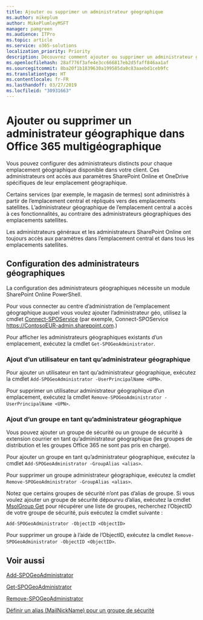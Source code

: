 ```yaml
---
title: Ajouter ou supprimer un administrateur géographique
ms.author: mikeplum
author: MikePlumleyMSFT
manager: pamgreen
ms.audience: ITPro
ms.topic: article
ms.service: o365-solutions
localization_priority: Priority
description: Découvrez comment ajouter ou supprimer un administrateur géographique dans Office 365 multigéographique.
ms.openlocfilehash: 28af776f3afe4e3cc666817eb2d5faff846aa1af
ms.sourcegitcommit: 8ba20f1b1839630a199585da0c83aaebd1ceb9fc
ms.translationtype: HT
ms.contentlocale: fr-FR
ms.lasthandoff: 03/27/2019
ms.locfileid: "30931663"
---
```

# <a name="add-or-remove-a-geo-administrator-in-office-365-multi-geo"></a>Ajouter ou supprimer un administrateur géographique dans Office 365 multigéographique

Vous pouvez configurer des administrateurs distincts pour chaque emplacement géographique disponible dans votre client. Ces administrateurs ont accès aux paramètres SharePoint Online et OneDrive spécifiques de leur emplacement géographique.

Certains services (par exemple, le magasin de termes) sont administrés à partir de l’emplacement central et répliqués vers des emplacements satellites. L’administrateur géographique de l’emplacement central a accès à ces fonctionnalités, au contraire des administrateurs géographiques des emplacements satellites.

Les administrateurs généraux et les administrateurs SharePoint Online ont toujours accès aux paramètres dans l’emplacement central et dans tous les emplacements satellites.

## <a name="configuring-geo-administrators"></a>Configuration des administrateurs géographiques

La configuration des administrateurs géographiques nécessite un module SharePoint Online PowerShell.

Pour vous connecter au centre d’administration de l’emplacement géographique auquel vous voulez ajouter l’administrateur géo, utilisez la cmdlet [Connect-SPOService](https://docs.microsoft.com/powershell/module/sharepoint-online/Connect-SPOService) (par exemple, Connect-SPOService https://ContosoEUR-admin.sharepoint.com.)

Pour afficher les administrateurs géographiques existants d’un emplacement, exécutez la cmdlet `Get-SPOGeoAdministrator`.

### <a name="adding-a-user-as-a-geo-admin"></a>Ajout d’un utilisateur en tant qu’administrateur géographique

Pour ajouter un utilisateur en tant qu’administrateur géographique, exécutez la cmdlet `Add-SPOGeoAdministrator -UserPrincipalName <UPN>`.

Pour supprimer un utilisateur administrateur géographique d’un emplacement, exécutez la cmdlet `Remove-SPOGeoAdministrator -UserPrincipalName <UPN>`.

### <a name="adding-a-group-as-a-geo-admin"></a>Ajout d’un groupe en tant qu’administrateur géographique

Vous pouvez ajouter un groupe de sécurité ou un groupe de sécurité à extension courrier en tant qu’administrateur géographique (les groupes de distribution et les groupes Office 365 ne sont pas pris en charge).

Pour ajouter un groupe en tant qu’administrateur géographique, exécutez la cmdlet `Add-SPOGeoAdministrator -GroupAlias <alias>`.

Pour supprimer un groupe administrateur géographique, exécutez la cmdlet `Remove-SPOGeoAdministrator -GroupAlias <alias>`.

Notez que certains groupes de sécurité n’ont pas d’alias de groupe. Si vous voulez ajouter un groupe de sécurité dépourvu d’alias, exécutez la cmdlet [MsolGroup Get](https://docs.microsoft.com/fr-FR/powershell/module/msonline/get-msolgroup) pour récupérer une liste de groupes, recherchez l’ObjectID de votre groupe de sécurité, puis exécutez la cmdlet suivante :

`Add-SPOGeoAdministrator -ObjectID <ObjectID>`

Pour supprimer un groupe à l’aide de l’ObjectID, exécutez la cmdlet `Remove-SPOGeoAdministrator -ObjectID <ObjectID>`.

## <a name="see-also"></a>Voir aussi

[Add-SPOGeoAdministrator](https://docs.microsoft.com/powershell/module/sharepoint-online/add-spogeoadministrator)

[Get-SPOGeoAdministrator](https://docs.microsoft.com/powershell/module/sharepoint-online/get-spogeoadministrator)

[Remove-SPOGeoAdministrator](https://docs.microsoft.com/powershell/module/sharepoint-online/remove-spogeoadministrator)

[Définir un alias (MailNickName) pour un groupe de sécurité](https://docs.microsoft.com/fr-FR/powershell/module/azuread/set-azureadgroup)